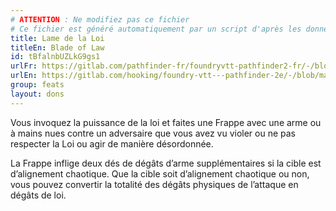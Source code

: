 ```yaml
---
# ATTENTION : Ne modifiez pas ce fichier
# Ce fichier est généré automatiquement par un script d'après les données du module Foundry VTT officiel et de sa traduction
title: Lame de la Loi
titleEn: Blade of Law
id: tBfalnbUZLkG9gs1
urlFr: https://gitlab.com/pathfinder-fr/foundryvtt-pathfinder2-fr/-/blob/master/data/feats/tBfalnbUZLkG9gs1.htm
urlEn: https://gitlab.com/hooking/foundry-vtt---pathfinder-2e/-/blob/master/packs/data/feats.db/blade-of-law.json
group: feats
layout: dons
---
```

Vous invoquez la puissance de la loi et faites une Frappe avec une arme ou à mains nues contre un adversaire que vous avez vu violer ou ne pas respecter la Loi ou agir de manière désordonnée.

La Frappe inflige deux dés de dégâts d’arme supplémentaires si la cible est d’alignement chaotique. Que la cible soit d’alignement chaotique ou non, vous pouvez convertir la totalité des dégâts physiques de l’attaque en dégâts de loi.


